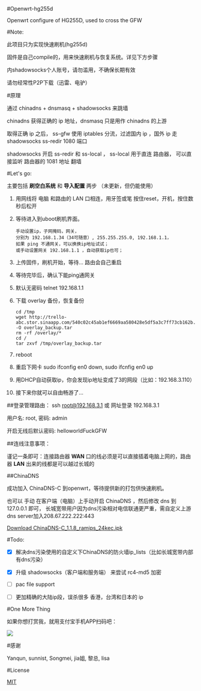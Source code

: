 #Openwrt-hg255d

Openwrt configure of HG255D, used to cross the GFW

#Note:

此项目只为实现快速刷机(hg255d)

固件是自己compile的，用来快速刷机与恢复系统。详见下方步骤

内shadowsocks个人账号，请勿滥用，不确保长期有效

请勿经常性P2P下载（迅雷、电驴）

#原理

通过 chinadns + dnsmasq + shadowsocks 来跳墙

chinadns 获得正确的 ip 地址，dnsmasq 只是用作 chinadns 的上游

取得正确 ip 之后， ss-gfw 使用 iptables 分流，过滤国内 ip ，国外 ip 走 shadowsocks ss-redir 1080 端口

shadowsocks 开启 ss-redir 和 ss-local ， ss-local 用于直连 路由器， 可以直接监听 路由器的 1081 地址 翻墙

#Let's go:

主要包括 **刷空白系统** 和 **导入配置** 两步 （未更新，但仍能使用）

1.	用网线将 电脑 和路由的 LAN 口相连，用牙签或笔 按住reset，开机，按住数秒后松开
1.	等待进入到uboot刷机界面。

		手动设置ip，子网掩码，网关，
		分别为 192.168.1.34（34可随意）, 255.255.255.0, 192.168.1.1，
		如果 ping 不通网关，可以换换ip地址试试；
		或手动设置网关 192.168.1.1 ，自动获取ip也可；

2.	上传固件，刷机开始，等待... 路由会自己重启
3.	等待完毕后，确认下能ping通网关
4.	默认无密码 telnet 192.168.1.1
4.	下载 overlay 备份，恢复备份

		cd /tmp
		wget http://trello-abc.stor.sinaapp.com/540c02c45ab1ef6669aa580428e5df5a3c7ff73cb162b.tar -O overlay_backup.tar
		rm -rf /overlay/*
		cd /
		tar zxvf /tmp/overlay_backup.tar


5.	reboot
6.	重启下网卡 sudo ifconfig en0 down, sudo ifcnfig en0 up
7.	用DHCP自动获取ip，你会发现ip地址变成了3的网段（比如：192.168.3.110）
8.	接下来你就可以自由畅游了...


##登录管理路由：
ssh root@192.168.3.1 或 网址登录 192.168.3.1

用户名: root, 密码: admin

开启无线后默认密码: helloworldFuckGFW

##连线注意事项：

谨记一条即可：连接路由器 **WAN** 口的线必须是可以直接插着电脑上网的，路由器 **LAN** 出来的线都是可以越过长城的


##ChinaDNS

成功加入 ChinaDNS-C 到openwrt，等待提供新的打包供快速刷机。

也可以 手动 在客户端（电脑）上手动开启 ChinaDNS ，然后修改 dns 到 127.0.0.1 即可， 长城宽带用户因为dns污染相对电信联通更严重，需自定义上游dns server加入208.67.222.222:443

[Download ChinaDNS-C_1.1.8_ramips_24kec.ipk](http://trello-abc.stor.sinaapp.com/5492c2f2bae2addda2e261c3aa17dc3bb914512bd35d4.ipk)


#Todo:

- [x]	解决dns污染使用的自定义下ChinaDNS的防火墙ip_lists（比如长城宽带内部有dns污染）

- [x]	升级 shadowsocks（客户端和服务端） 来尝试 rc4-md5 加密
- [ ]	pac file support
- [ ]	更加精确的大陆ip段，误杀很多 香港，台湾和日本的 ip

#One More Thing

如果你想打赏我，就用支付宝手机APP扫码吧：

![](http://trello-abc.stor.sinaapp.com/5428d20acb7358186a4200c294039d80e21ca4e264a6e.jpg)

#感谢

Yanqun, sunnist, Songmei, jia姐, 黎总, lisa

#License

[MIT](http://opensource.org/licenses/MIT)
